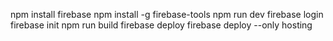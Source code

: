 npm install firebase
npm install -g firebase-tools
npm run dev
firebase login
firebase init
npm run build
firebase deploy
firebase deploy --only hosting
